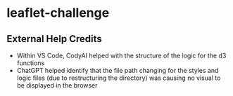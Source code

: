 # leaflet-challenge

## External Help Credits
- Within VS Code, CodyAI helped with the structure of the logic for the d3 functions
- ChatGPT helped identify that the file path changing for the styles and logic files (due to restructuring the directory) was causing no visual to be displayed in the browser